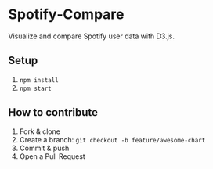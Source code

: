 # Spotify‑Compare

Visualize and compare Spotify user data with D3.js.

## Setup

1. `npm install`
2. `npm start`

## How to contribute

1. Fork & clone
2. Create a branch: `git checkout -b feature/awesome-chart`
3. Commit & push
4. Open a Pull Request
